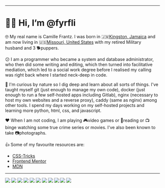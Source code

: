 ___

# 👋🏾 Hi, I’m @fyrfli 

&#x1f913; My real name is Camille Frantz. I was born in 🇯🇲[Kingston, Jamaica](https://en.wikipedia.org/wiki/Kingston,_Jamaica) and am now living in 🇺🇸[Missouri, United States](https://en.wikipedia.org/wiki/Missouri) with my retired Military husband and 3 🐕puppers.

&#x1f615; I am a programmer who became a system and database administrator, who then did some writing and editing, which then turned into facilitative mediation, which led to a social work degree before I realised my calling was right back where I started neck-deep in code.

👀 I'm curious by nature so I dig deep and learn about all sorts of things. I've taught myself git (just enough to manage my own code), docker (just enough to run a few self-hosted apps including Gitlab), nginx (necessary to host my own websites and a reverse proxy), caddy (same as nginx) among other tools. I spend my days working on my self-hosted projects and learning more python, html, css, and javascript.

❤️ When I am not coding, I am playing 🎮video games or 📖reading or 📺binge watching some true crime series or movies. I've also been known to take 📷photographs.

👍 Some of my favourite resources are:

- [CSS-Tricks](https://css-tricks.com)
- [Frontend Mentor](https://frontendmentor.io)
- [MDN](https://developer.mozilla.org)

<a rel="me" href="https://diaspora.im/@fyrfli"></a>



---

![](https://img.shields.io/badge/OS-Linux-green) ![](https://img.shields.io/badge/Shell-bash-green) ![](https://img.shields.io/badge/Code-HTML-green) ![](https://img.shields.io/badge/Code-CSS-green) ![](https://img.shields.io/badge/Code-Markdown-green) ![](https://img.shields.io/badge/Tool-git-green) ![](https://img.shields.io/badge/Tool-nginx-green) ![](https://img.shields.io/badge/Editor-VSCode-green) ![](https://img.shields.io/badge/Editor-Nova-green) ![](https://img.shields.io/badge/Editor-vi-green) ![](https://img.shields.io/badge/Platform-Wordpress-green) 
